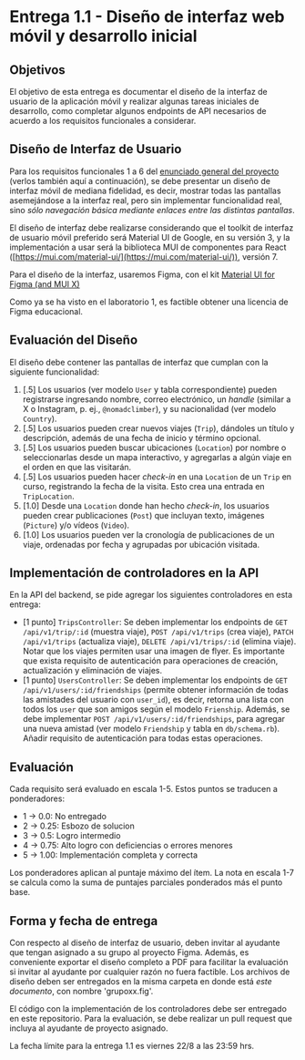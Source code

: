 # Entrega 1.1 - Diseño de interfaz web móvil y desarrollo inicial

## Objetivos

El objetivo de esta entrega es documentar el diseño de la interfaz de usuario de la aplicación móvil y realizar algunas tareas iniciales de desarrollo, como completar algunos endpoints de API necesarios de acuerdo a los requisitos funcionales a considerar.

## Diseño de Interfaz de Usuario

Para los requisitos funcionales 1 a 6 del [enunciado general del proyecto](../../README.md) (verlos también aquí a continuación), se debe presentar un diseño de interfaz móvil de mediana fidelidad, es decir, mostrar todas las pantallas asemejándose a la interfaz real, pero sin implementar funcionalidad real, sino _sólo navegación básica mediante enlaces entre las distintas pantallas_.

El diseño de interfaz debe realizarse considerando que el toolkit de interfaz de usuario móvil preferido será Material UI de Google, en su versión 3, y la implementación a usar será la biblioteca MUI de componentes para React ([https://mui.com/material-ui/](https://mui.com/material-ui/)), versión 7.

Para el diseño de la interfaz, usaremos Figma, con el kit [Material UI for Figma (and MUI X)](https://www.figma.com/community/file/912837788133317724/material-ui-for-figma-and-mui-x)

Como ya se ha visto en el laboratorio 1, es factible obtener una licencia de Figma educacional.

## Evaluación del Diseño

El diseño debe contener las pantallas de interfaz que cumplan con la siguiente funcionalidad:

1. [.5] Los usuarios (ver modelo `User` y tabla correspondiente) pueden registrarse ingresando nombre, correo electrónico, un *handle* (similar a X o Instagram, p. ej., `@nomadclimber`), y su nacionalidad (ver modelo `Country`).
2. [.5] Los usuarios pueden crear nuevos viajes (`Trip`), dándoles un título y descripción, además de una fecha de inicio y término opcional.
3. [.5] Los usuarios pueden buscar ubicaciones (`Location`) por nombre o seleccionarlas desde un mapa interactivo, y agregarlas a algún viaje en el orden en que las visitarán.
4. [.5] Los usuarios pueden hacer *check-in* en una `Location` de un `Trip` en curso, registrando la fecha de la visita. Esto crea una entrada en `TripLocation`.
5. [1.0] Desde una `Location` donde han hecho *check-in*, los usuarios pueden crear publicaciones (`Post`) que incluyan texto, imágenes (`Picture`) y/o vídeos (`Video`).
6. [1.0] Los usuarios pueden ver la cronología de publicaciones de un viaje, ordenadas por fecha y agrupadas por ubicación visitada.

## Implementación de controladores en la API

En la API del backend, se pide agregar los siguientes controladores en esta entrega:

* [1 punto] `TripsController`: Se deben implementar los endpoints de `GET /api/v1/trip/:id` (muestra viaje), `POST /api/v1/trips` (crea viaje), `PATCH /api/v1/trips` (actualiza viaje), `DELETE /api/v1/trips/:id` (elimina viaje). Notar que los viajes permiten usar una imagen de flyer. Es importante que exista requisito de autenticación para operaciones de creación, actualización y eliminación de viajes.
* [1 punto] `UsersController`: Se deben implementar los endpoints de `GET /api/v1/users/:id/friendships` (permite obtener información de todas las amistades del usuario con `user_id`), es decir, retorna una lista con todos los `user` que son amigos según el modelo `Frienship`. Además, se debe implementar `POST /api/v1/users/:id/friendships`, para agregar una nueva amistad (ver modelo `Friendship` y tabla en `db/schema.rb`). Añadir requisito de autenticación para todas estas operaciones.

## Evaluación

Cada requisito será evaluado en escala 1-5. Estos puntos se traducen a ponderadores:

* 1 -> 0.0: No entregado
* 2 -> 0.25: Esbozo de solucion
* 3 -> 0.5: Logro intermedio
* 4 -> 0.75: Alto logro con deficiencias o errores menores
* 5 -> 1.00: Implementación completa y correcta

Los ponderadores aplican al puntaje máximo del ítem. La nota en escala 1-7 se calcula como la suma de puntajes parciales ponderados más el punto base.

## Forma y fecha de entrega

Con respecto al diseño de interfaz de usuario, deben invitar al ayudante que tengan asignado a su grupo al proyecto Figma. Además, es conveniente exportar el diseño completo a PDF para facilitar la evaluación si invitar al ayudante por cualquier razón no fuera factible. Los archivos de diseño deben ser entregados en la misma carpeta en donde está _este documento_, con nombre 'grupoxx.fig'. 

El código con la implementación de los controladores debe ser entregado en este repositorio. Para la evaluación, se debe realizar un pull request que incluya al ayudante de proyecto asignado.

La fecha límite para la entrega 1.1 es viernes 22/8 a las 23:59 hrs.